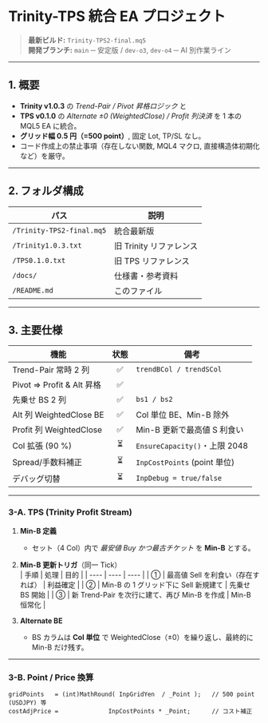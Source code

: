 
# Trinity-TPS 統合 EA プロジェクト

> **最新ビルド:** `Trinity-TPS2-final.mq5`  
> **開発ブランチ:** `main`  ─ 安定版 / `dev-o3`, `dev-o4` ─ AI 別作業ライン

---

## 1. 概要
- **Trinity v1.0.3** の *Trend-Pair / Pivot 昇格ロジック* と  
- **TPS v0.1.0** の *Alternate ±0 (WeightedClose) / Profit 列決済* を 1 本の MQL5 EA に統合。  
- **グリッド幅 0.5 円（=500 point）**, 固定 Lot, TP/SL なし。  
- コード作成上の禁止事項（存在しない関数, MQL4 マクロ, 直接構造体初期化 など）を厳守。

---

## 2. フォルダ構成
| パス | 説明 |
| ---- | ---- |
| `/Trinity-TPS2-final.mq5` | 統合最新版 |
| `/Trinity1.0.3.txt` | 旧 Trinity リファレンス |
| `/TPS0.1.0.txt` | 旧 TPS リファレンス |
| `/docs/` | 仕様書・参考資料 |
| `/README.md` | このファイル |

---

## 3. 主要仕様

| 機能 | 状態 | 備考 |
| --- | :---: | --- |
| Trend-Pair 常時 2 列 | ✅ | `trendBCol / trendSCol` |
| Pivot ⇒ Profit & Alt 昇格 | ✅ | |
| 先乗せ BS 2 列 | ✅ | `bs1 / bs2` |
| Alt 列 WeightedClose BE | ✅ | Col 単位 BE、Min-B 除外 |
| Profit 列 WeightedClose | ✅ | Min-B 更新で最高値 S 利食い |
| Col 拡張 (90 %) | ⏳ | `EnsureCapacity()`・上限 2048 |
| Spread/手数料補正 | ⏳ | `InpCostPoints` (point 単位) |
| デバッグ切替 | ⏳ | `InpDebug = true/false` |

---

### 3-A. TPS (Trinity Profit Stream)

1. **Min-B 定義**  
   - セット（4 Col）内で *最安値 Buy かつ最古チケット* を **Min-B** とする。  

2. **Min-B 更新トリガ**（同一 Tick）  
   | 手順 | 処理 | 目的 |
   | ---- | ---- | ---- |
   | ① | 最高値 Sell を利食い（存在すれば） | 利益確定 |
   | ② | Min-B の 1 グリッド下に Sell 新規建て | 先乗せ BS 開始 |
   | ③ | 新 Trend-Pair を次行に建て、再び Min-B を作成 | Min-B 恒常化 |

3. **Alternate BE**  
   - BS カラムは **Col 単位** で WeightedClose（±0）を繰り返し、最終的に Min-B だけ残す。

---

### 3-B. Point / Price 換算

```text
gridPoints   = (int)MathRound( InpGridYen  / _Point );   // 500 point (USDJPY) 等
costAdjPrice =              InpCostPoints * _Point;      // コスト補正
